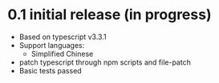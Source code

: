 # 0.1 initial release (in progress)

- Based on typescript v3.3.1
- Support languages:
  - Simplified Chinese
- patch typescript through npm scripts and file-patch
- Basic tests passed
